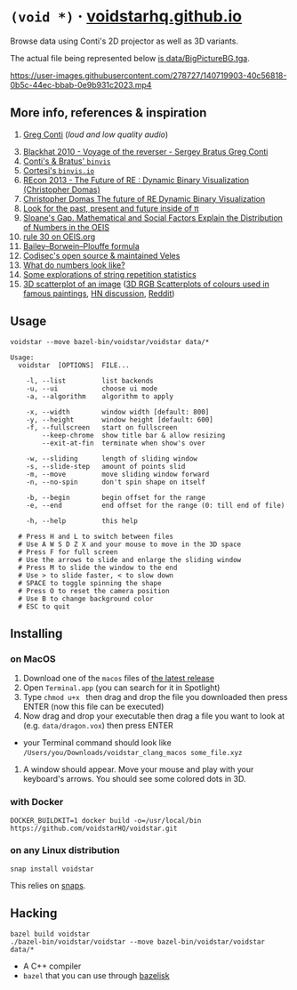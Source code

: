 # `(void *)` · [voidstarhq.github.io](https://voidstarhq.github.io)

Browse data using Conti's 2D projector as well as 3D variants.

The actual file being represented below [is data/BigPictureBG.tga](https://github.com/voidstarHQ/voidstar/blob/master/data/BigPictureBG.tga).

https://user-images.githubusercontent.com/278727/140719903-40c56818-0b5c-44ec-bbab-0e9b931c2023.mp4

## More info, references & inspiration

1. [Greg Conti](https://youtu.be/XATakIdyZdk?t=23m23s) (*loud and low quality audio*)

<!-- CONTI-IFRAME -->

3. [Blackhat 2010 - Voyage of the reverser - Sergey Bratus Greg Conti](https://www.youtube.com/watch?v=T3qqeP4TdPA)
4. [Conti's & Bratus' `binvis`](https://github.com/rebelbot/binvis)
5. [Cortesi's `binvis.io`](https://corte.si/posts/binvis/announce/index.html)
6. [REcon 2013 - The Future of RE : Dynamic Binary Visualization (Christopher Domas)](https://www.youtube.com/watch?v=C8--cXwuuFQ)
7. [Christopher Domas The future of RE Dynamic Binary Visualization](https://www.youtube.com/watch?v=4bM3Gut1hIk)
8. [Look for the past, present and future inside of π](https://github.com/fenollp/minepi)
9. [Sloane's Gap. Mathematical and Social Factors Explain the Distribution of Numbers in the OEIS](https://arxiv.org/abs/1101.4470v2)
10. [rule 30 on OEIS.org](https://oeis.org/search?q=%22rule+30%22&sort=&language=&go=Search)
11. [Bailey–Borwein–Plouffe formula](https://en.wikipedia.org/wiki/Bailey%E2%80%93Borwein%E2%80%93Plouffe_formula)
12. [Codisec's open source & maintained Veles](https://codisec.com/veles/)
13. [What do numbers look like?](https://johnhw.github.io/umap_primes/index.md.html)
14. [Some explorations of string repetition statistics](http://www.fantascienza.net/leonardo/ar/string_repetition_statistics/string_repetition_statistics.html)
15. [3D scatterplot of an image](https://alexander.engineering/imagescatter/) ([3D RGB Scatterplots of colours used in famous paintings](https://imgur.com/a/aRBd1), [HN discussion](https://news.ycombinator.com/item?id=15931266), [Reddit](https://www.reddit.com/r/dataisbeautiful/comments/7584no/3d_rgb_scatterplots_of_colours_used_in_famous/))


## Usage

```shell
voidstar --move bazel-bin/voidstar/voidstar data/*
```

```
Usage:
  voidstar  [OPTIONS]  FILE...

    -l, --list         list backends
    -u, --ui           choose ui mode
    -a, --algorithm    algorithm to apply

    -x, --width        window width [default: 800]
    -y, --height       window height [default: 600]
    -f, --fullscreen   start on fullscreen
        --keep-chrome  show title bar & allow resizing
        --exit-at-fin  terminate when show's over

    -w, --sliding      length of sliding window
    -s, --slide-step   amount of points slid
    -m, --move         move sliding window forward
    -n, --no-spin      don't spin shape on itself

    -b, --begin        begin offset for the range
    -e, --end          end offset for the range (0: till end of file)

    -h, --help         this help

  # Press H and L to switch between files
  # Use A W S D Z X and your mouse to move in the 3D space
  # Press F for full screen
  # Use the arrows to slide and enlarge the sliding window
  # Press M to slide the window to the end
  # Use > to slide faster, < to slow down
  # SPACE to toggle spinning the shape
  # Press O to reset the camera position
  # Use B to change background color
  # ESC to quit

```

## Installing

### on MacOS

1. Download one of the `macos` files of [the latest release](https://github.com/fenollp/voidstar/releases/latest)
1. Open `Terminal.app` (you can search for it in Spotlight)
1. Type `chmod u+x ` then drag and drop the file you downloaded then press ENTER (now this file can be executed)
1. Now drag and drop your executable then drag a file you want to look at (e.g. `data/dragon.vox`) then press ENTER
  * your Terminal command should look like `/Users/you/Downloads/voidstar_clang_macos some_file.xyz`
1. A window should appear. Move your mouse and play with your keyboard's arrows. You should see some colored dots in 3D.

### with Docker

```shell
DOCKER_BUILDKIT=1 docker build -o=/usr/local/bin https://github.com/voidstarHQ/voidstar.git
```

### on any Linux distribution

```shell
snap install voidstar
```

This relies on [snaps](https://snapcraft.io/docs/core/install).


## Hacking

```shell
bazel build voidstar
./bazel-bin/voidstar/voidstar --move bazel-bin/voidstar/voidstar data/*
```

* A C++ compiler
* `bazel` that you can use through [bazelisk](https://github.com/bazelbuild/bazelisk)

